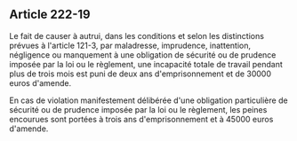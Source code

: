 Article 222-19
----
Le fait de causer à autrui, dans les conditions et selon les distinctions
prévues à l'article 121-3, par maladresse, imprudence, inattention, négligence
ou manquement à une obligation de sécurité ou de prudence imposée par la loi ou
le règlement, une incapacité totale de travail pendant plus de trois mois est
puni de deux ans d'emprisonnement et de 30000 euros d'amende.

En cas de violation manifestement délibérée d'une obligation particulière de
sécurité ou de prudence imposée par la loi ou le règlement, les peines encourues
sont portées à trois ans d'emprisonnement et à 45000 euros d'amende.
